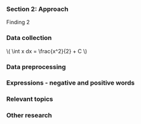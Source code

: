 ### Section 2: Approach

Finding 2


### Data collection


\\( \int x dx = \frac{x^2}{2} + C \\)




### Data preprocessing


### Expressions - negative and positive words


### Relevant topics


### Other research



